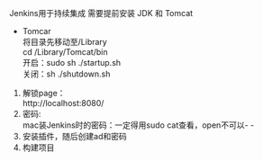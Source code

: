Jenkins用于持续集成 需要提前安装 JDK 和 Tomcat
* Tomcar  
将目录先移动至/Library  
cd /Library/Tomcat/bin  
开启：sudo sh ./startup.sh  
关闭：sh ./shutdown.sh
1. 解锁page：  
http://localhost:8080/  
2. 密码:  
mac装Jenkins时的密码：一定得用sudo cat查看，open不可以- -
3. 安装插件，随后创建ad和密码  
4. 构建项目  